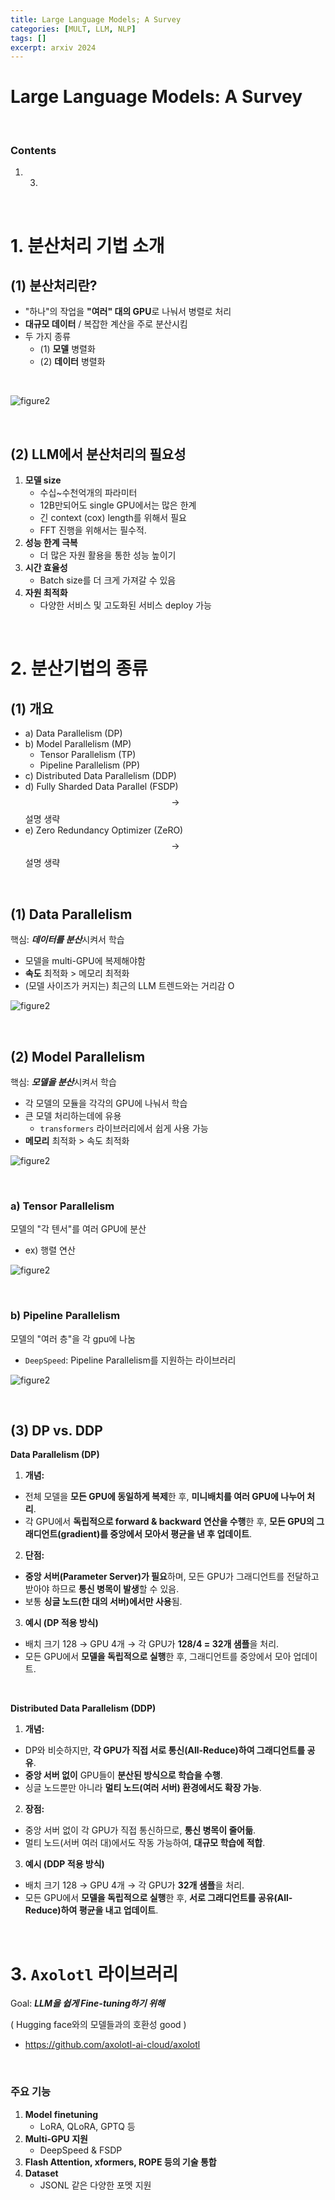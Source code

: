 ```yaml
---
title: Large Language Models; A Survey
categories: [MULT, LLM, NLP]
tags: []
excerpt: arxiv 2024
---
```


<script src="https://cdn.mathjax.org/mathjax/latest/MathJax.js?config=TeX-AMS-MML_HTMLorMML" type="text/javascript"></script>

# Large Language Models: A Survey

<br>

### Contents

1. 3. 

<br>

# 1. 분산처리 기법 소개

## (1) 분산처리란?

- "하나"의 작업을 **"여러" 대의 GPU**로 나눠서 병렬로 처리
- **대규모 데이터** / 복잡한 계산을 주로 분산시킴
- 두 가지 종류
  - (1) **모델** 병렬화
  - (2) **데이터** 병렬화

<br>

![figure2](/assets/img/llm/img363.png)

<br>

## (2) LLM에서 분산처리의 필요성

1. **모델 size**
   - 수십~수천억개의 파라미터
   - 12B만되어도 single GPU에서는 많은 한계
   - 긴 context (cox) length를 위해서 필요
   - FFT 진행을 위해서는 필수적.
2. **성능 한계 극복**
   - 더 많은 자원 활용을 통한 성능 높이기
3. **시간 효율성**
   - Batch size를 더 크게 가져갈 수 있음
4. **자원 최적화**
   - 다양한 서비스 및 고도화된 서비스 deploy 가능

<br>

# 2. 분산기법의 종류

## (1) 개요

- a) Data Parallelism (DP)
- b) Model Parallelism (MP)
  - Tensor Parallelism (TP)
  - Pipeline Parallelism (PP)
- c) Distributed Data Parallelism (DDP)
- d) Fully Sharded Data Parallel (FSDP) $$\rightarrow$$ 설명 생략
- e) Zero Redundancy Optimizer (ZeRO) $$\rightarrow$$ 설명 생략

<br>

## (1) Data Parallelism

핵심: ***데이터를 분산***시켜서 학습

- 모델을 multi-GPU에 복제해야함
- **속도** 최적화 > 메모리 최적화
- (모델 사이즈가 커지는) 최근의 LLM 트렌드와는 거리감 O

![figure2](/assets/img/llm/img364.png)

<br>

## (2) Model Parallelism

핵심: ***모델을 분산***시켜서 학습

- 각 모델의 모듈을 각각의 GPU에 나눠서 학습
- 큰 모델 처리하는데에 유용
  - `transformers` 라이브러리에서 쉽게 사용 가능
- **메모리** 최적화 > 속도 최적화

![figure2](/assets/img/llm/img365.png)

<br>

### a) Tensor Parallelism

모델의 "각 텐서"를 여러 GPU에 분산

- ex) 행렬 연산

![figure2](/assets/img/llm/img367.png)

<br>

### b) Pipeline Parallelism

모델의 "여러 층"을 각 gpu에 나눔

- `DeepSpeed`: Pipeline Parallelism를 지원하는 라이브러리

![figure2](/assets/img/llm/img366.png)

<br>

## (3) DP vs. DDP

**Data Parallelism (DP)**

1. **개념:**

- 전체 모델을 **모든 GPU에 동일하게 복제**한 후, **미니배치를 여러 GPU에 나누어 처리**.
- 각 GPU에서 **독립적으로 forward & backward 연산을 수행**한 후, **모든 GPU의 그래디언트(gradient)를 중앙에서 모아서 평균을 낸 후 업데이트**.

2. **단점:**

- **중앙 서버(Parameter Server)가 필요**하며, 모든 GPU가 그래디언트를 전달하고 받아야 하므로 **통신 병목이 발생**할 수 있음.
- 보통 **싱글 노드(한 대의 서버)에서만 사용**됨.

3. **예시 (DP 적용 방식)**

- 배치 크기 128 → GPU 4개 → 각 GPU가 **128/4 = 32개 샘플**을 처리.
- 모든 GPU에서 **모델을 독립적으로 실행**한 후, 그래디언트를 중앙에서 모아 업데이트.

<br>

**Distributed Data Parallelism (DDP)**

1. **개념:**

- DP와 비슷하지만, **각 GPU가 직접 서로 통신(All-Reduce)하여 그래디언트를 공유**.
- **중앙 서버 없이** GPU들이 **분산된 방식으로 학습을 수행**.
- 싱글 노드뿐만 아니라 **멀티 노드(여러 서버) 환경에서도 확장 가능**.

2. **장점:**

- 중앙 서버 없이 각 GPU가 직접 통신하므로, **통신 병목이 줄어듦**.
- 멀티 노드(서버 여러 대)에서도 작동 가능하여, **대규모 학습에 적합**.

3. **예시 (DDP 적용 방식)**

- 배치 크기 128 → GPU 4개 → 각 GPU가 **32개 샘플**을 처리.
- 모든 GPU에서 **모델을 독립적으로 실행**한 후, **서로 그래디언트를 공유(All-Reduce)하여 평균을 내고 업데이트**.

<br>

# 3. `Axolotl` 라이브러리

Goal: ***LLM을 쉽게 Fine-tuning하기 위해***

( Hugging face와의 모델들과의 호환성 good )

- https://github.com/axolotl-ai-cloud/axolotl

<br>

### 주요 기능

1. **Model finetuning**
   - LoRA, QLoRA, GPTQ 등 
2. **Multi-GPU 지원**
   - DeepSpeed & FSDP
3. **Flash Attention, xformers, ROPE 등의 기술 통합**
4. **Dataset**
   - JSONL 같은 다양한 포멧 지원
